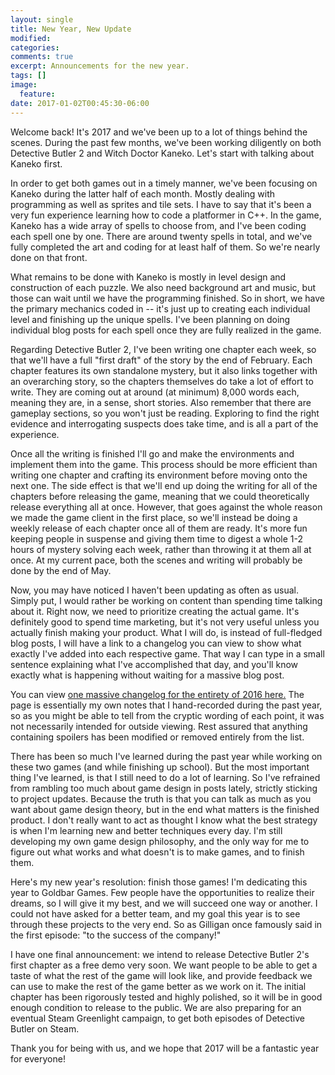 ```yaml
---
layout: single
title: New Year, New Update
modified:
categories: 
comments: true
excerpt: Announcements for the new year.
tags: []
image:
  feature:
date: 2017-01-02T00:45:30-06:00
---
```


Welcome back! It's 2017 and we've been up to a lot of things behind the scenes. During the past few months, we've been working diligently on both Detective Butler 2 and Witch Doctor Kaneko. Let's start with talking about Kaneko first.

In order to get both games out in a timely manner, we've been focusing on Kaneko during the latter half of each month. Mostly dealing with programming as well as sprites and tile sets. I have to say that it's been a very fun experience learning how to code a platformer in C++. In the game, Kaneko has a wide array of spells to choose from, and I've been coding each spell one by one. There are around twenty spells in total, and we've fully completed the art and coding for at least half of them. So we're nearly done on that front.

What remains to be done with Kaneko is mostly in level design and construction of each puzzle. We also need background art and music, but those can wait until we have the programming finished. So in short, we have the primary mechanics coded in -- it's just up to creating each individual level and finishing up the unique spells. I've been planning on doing individual blog posts for each spell once they are fully realized in the game.

Regarding Detective Butler 2, I've been writing one chapter each week, so that we'll have a full "first draft" of the story by the end of February. Each chapter features its own standalone mystery, but it also links together with an overarching story, so the chapters themselves do take a lot of effort to write. They are coming out at around (at minimum) 8,000 words each, meaning they are, in a sense, short stories. Also remember that there are gameplay sections, so you won't just be reading. Exploring to find the right evidence and interrogating suspects does take time, and is all a part of the experience.

Once all the writing is finished I'll go and make the environments and implement them into the game. This process should be more efficient than writing one chapter and crafting its environment before moving onto the next one. The side effect is that we'll end up doing the writing for all of the chapters before releasing the game, meaning that we could theoretically release everything all at once. However, that goes against the whole reason we made the game client in the first place, so we'll instead be doing a weekly release of each chapter once all of them are ready. It's more fun keeping people in suspense and giving them time to digest a whole 1-2 hours of mystery solving each week, rather than throwing it at them all at once. At my current pace, both the scenes and writing will probably be done by the end of May.

Now, you may have noticed I haven't been updating as often as usual. Simply put, I would rather be working on content than spending time talking about it. Right now, we need to prioritize creating the actual game. It's definitely good to spend time marketing, but it's not very useful unless you actually finish making your product. What I will do, is instead of full-fledged blog posts, I will have a link to a changelog you can view to show what exactly I've added into each respective game. That way I can type in a small sentence explaining what I've accomplished that day, and you'll know exactly what is happening without waiting for a massive blog post. 

You can view [one massive changelog for the entirety of 2016 here.](https://goldbargames.com/media/2016_changelog.html) The page is essentially my own notes that I hand-recorded during the past year, so as you might be able to tell from the cryptic wording of each point, it was not necessarily intended for outside viewing. Rest assured that anything containing spoilers has been modified or removed entirely from the list.

There has been so much I've learned during the past year while working on these two games (and while finishing up school). But the most important thing I've learned, is that I still need to do a lot of learning. So I've refrained from rambling too much about game design in posts lately, strictly sticking to project updates. Because the truth is that you can talk as much as you want about game design theory, but in the end what matters is the finished product. I don't really want to act as thought I know what the best strategy is when I'm learning new and better techniques every day. I'm still developing my own game design philosophy, and the only way for me to figure out what works and what doesn't is to make games, and to finish them.

Here's my new year's resolution: finish those games! I'm dedicating this year to Goldbar Games. Few people have the opportunities to realize their dreams, so I will give it my best, and we will succeed one way or another. I could not have asked for a better team, and my goal this year is to see through these projects to the very end. So as Gilligan once famously said in the first episode: "to the success of the company!"

I have one final announcement: we intend to release Detective Butler 2's first chapter as a free demo very soon. We want people to be able to get a taste of what the rest of the game will look like, and provide feedback we can use to make the rest of the game better as we work on it. The initial chapter has been rigorously tested and highly polished, so it will be in good enough condition to release to the public. We are also preparing for an eventual Steam Greenlight campaign, to get both episodes of Detective Butler on Steam.

Thank you for being with us, and we hope that 2017 will be a fantastic year for everyone!